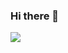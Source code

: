 ### Hi there 👋
![](https://i.gifer.com/xw.gif)
<!--
**allangmz/allangmz** is a ✨ _special_ ✨ repository because its `README.md` (this file) appears on your GitHub profile.

Here are som

![test gif](https://user-images.githubusercontent.com/94965949/176405859-889842b1-2a95-4419-b213-425d12b4fe9e.gif)


e ideas to get you started:

- 🔭 I’m currently working on ...
- 🌱 I’m currently learning ...
- 👯 I’m looking to collaborate on ...
- 🤔 I’m looking for help with ...
- 💬 Ask me about ...
- 📫 How to reach me: ...
- 😄 Pronouns: ...
- ⚡ Fun fact: ...
-->
